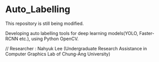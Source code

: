 # Auto_Labelling

This repository is still being modified.

Developing auto labelling tools for deep learning models(YOLO, Faster-RCNN etc.), using Python OpenCV.

// Researcher : Nahyuk Lee (Undergraduate Research Assistance in Computer Graphics Lab of Chung-Ang University)
